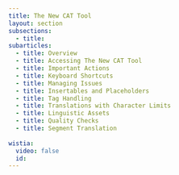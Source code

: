 ```yaml
---
title: The New CAT Tool
layout: section
subsections:
  - title:
subarticles:
  - title: Overview
  - title: Accessing The New CAT Tool
  - title: Important Actions
  - title: Keyboard Shortcuts
  - title: Managing Issues
  - title: Insertables and Placeholders
  - title: Tag Handling
  - title: Translations with Character Limits
  - title: Linguistic Assets
  - title: Quality Checks
  - title: Segment Translation
  
wistia:
  video: false
  id:
---
```



